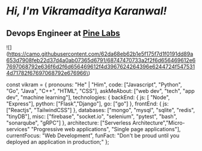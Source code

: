 # _Hi, I'm Vikramaditya Karanwal!_

## Devops Engineer at [Pine Labs](https://www.pinelabs.com/) 

![](https://camo.githubusercontent.com/62da68eb62b1e5f175f7d1f0191dd89a653d7908feb22d37d4a0ab07365d6791/68747470733a2f2f6d656469612e67697068792e636f6d2f6d656469612f4d3967624264396e6244724f5475314d71782f67697068792e676966\)

const vikram = {
    pronouns: "He" | "Him",
    code: ["Javascript", "Python", "Go", "Java", "C++", "HTML", "CSS"],
    askMeAbout: ["web dev", "tech", "app dev", "machine learning"],
    technologies: {
        backEnd: {
            js: [ "Node", "Express"],
            python: ["Flask","Django"],
            go: ["go"]
        },
        frontEnd: {
            js: ["Reactjs", "TailwindCSS"]
        },
        databases: ["mongo", "mysql", "sqlite", "redis", "tinyDB"],
        misc: ["firebase", "socket.io", "selenium", "pytest", "bash", "sonarqube", "gRPC"]
    },
    architecture: ["Serverless Architecture","Micro-services" "Progressive web applications", "Single page applications"],
    currentFocus: "Web Development",
    funFact: "Don't be proud until you deployed an application in production;"
};
